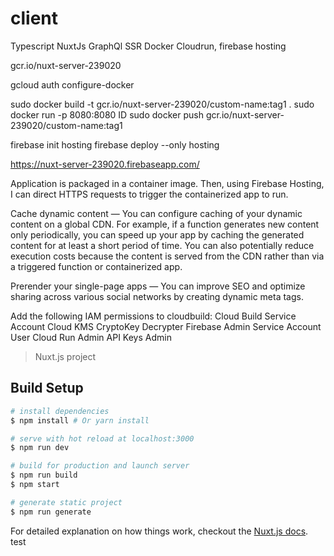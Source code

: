 # client

Typescript NuxtJs GraphQl SSR Docker Cloudrun, firebase hosting

gcr.io/nuxt-server-239020

gcloud auth configure-docker

sudo docker build -t gcr.io/nuxt-server-239020/custom-name:tag1 .
sudo docker run -p 8080:8080 ID
sudo docker push gcr.io/nuxt-server-239020/custom-name:tag1

firebase init hosting
firebase deploy --only hosting

https://nuxt-server-239020.firebaseapp.com/

Application is packaged in a container image. Then, using Firebase Hosting, I can direct HTTPS requests to trigger the containerized app to run.

Cache dynamic content — You can configure caching of your dynamic content on a global CDN.
For example, if a function generates new content only periodically, you can speed up your app by caching the generated content for at least a short period of time. You can also potentially reduce execution costs because the content is served from the CDN rather than via a triggered function or containerized app.

Prerender your single-page apps — You can improve SEO and optimize sharing across various social networks by creating dynamic meta tags.

Add the following IAM permissions to cloudbuild:
Cloud Build Service Account
Cloud KMS CryptoKey Decrypter
Firebase Admin
Service Account User
Cloud Run Admin
API Keys Admin

> Nuxt.js project

## Build Setup

```bash
# install dependencies
$ npm install # Or yarn install

# serve with hot reload at localhost:3000
$ npm run dev

# build for production and launch server
$ npm run build
$ npm start

# generate static project
$ npm run generate
```

For detailed explanation on how things work, checkout the [Nuxt.js docs](https://github.com/nuxt/nuxt.js).
test
